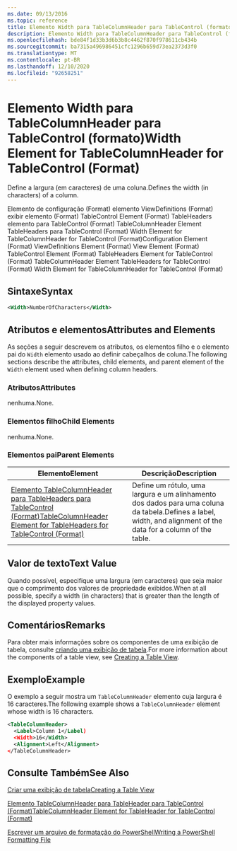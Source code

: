 ```yaml
---
ms.date: 09/13/2016
ms.topic: reference
title: Elemento Width para TableColumnHeader para TableControl (formato)
description: Elemento Width para TableColumnHeader para TableControl (formato)
ms.openlocfilehash: bde84f1d33b3d6b3b8c4462f870f978611cb434b
ms.sourcegitcommit: ba7315a496986451cfc1296b659d73ea2373d3f0
ms.translationtype: MT
ms.contentlocale: pt-BR
ms.lasthandoff: 12/10/2020
ms.locfileid: "92658251"
---
```

# <a name="width-element-for-tablecolumnheader-for-tablecontrol-format"></a><span data-ttu-id="d8187-103">Elemento Width para TableColumnHeader para TableControl (formato)</span><span class="sxs-lookup"><span data-stu-id="d8187-103">Width Element for TableColumnHeader for TableControl (Format)</span></span>

<span data-ttu-id="d8187-104">Define a largura (em caracteres) de uma coluna.</span><span class="sxs-lookup"><span data-stu-id="d8187-104">Defines the width (in characters) of a column.</span></span>

<span data-ttu-id="d8187-105">Elemento de configuração (Format) elemento ViewDefinitions (Format) exibir elemento (Format) TableControl Element (Format) TableHeaders elemento para TableControl (Format) TableColumnHeader Element TableHeaders para TableControl (Format) Width Element for TableColumnHeader for TableControl (Format)</span><span class="sxs-lookup"><span data-stu-id="d8187-105">Configuration Element (Format) ViewDefinitions Element (Format) View Element (Format) TableControl Element (Format) TableHeaders Element for TableControl (Format) TableColumnHeader Element TableHeaders for TableControl (Format) Width Element for TableColumnHeader for TableControl (Format)</span></span>

## <a name="syntax"></a><span data-ttu-id="d8187-106">Sintaxe</span><span class="sxs-lookup"><span data-stu-id="d8187-106">Syntax</span></span>

```xml
<Width>NumberOfCharacters</Width>
```

## <a name="attributes-and-elements"></a><span data-ttu-id="d8187-107">Atributos e elementos</span><span class="sxs-lookup"><span data-stu-id="d8187-107">Attributes and Elements</span></span>

<span data-ttu-id="d8187-108">As seções a seguir descrevem os atributos, os elementos filho e o elemento pai do `Width` elemento usado ao definir cabeçalhos de coluna.</span><span class="sxs-lookup"><span data-stu-id="d8187-108">The following sections describe the attributes, child elements, and parent element of the `Width` element used when defining column headers.</span></span>

### <a name="attributes"></a><span data-ttu-id="d8187-109">Atributos</span><span class="sxs-lookup"><span data-stu-id="d8187-109">Attributes</span></span>

<span data-ttu-id="d8187-110">nenhuma.</span><span class="sxs-lookup"><span data-stu-id="d8187-110">None.</span></span>

### <a name="child-elements"></a><span data-ttu-id="d8187-111">Elementos filho</span><span class="sxs-lookup"><span data-stu-id="d8187-111">Child Elements</span></span>

<span data-ttu-id="d8187-112">nenhuma.</span><span class="sxs-lookup"><span data-stu-id="d8187-112">None.</span></span>

### <a name="parent-elements"></a><span data-ttu-id="d8187-113">Elementos pai</span><span class="sxs-lookup"><span data-stu-id="d8187-113">Parent Elements</span></span>

|<span data-ttu-id="d8187-114">Elemento</span><span class="sxs-lookup"><span data-stu-id="d8187-114">Element</span></span>|<span data-ttu-id="d8187-115">Descrição</span><span class="sxs-lookup"><span data-stu-id="d8187-115">Description</span></span>|
|-------------|-----------------|
|[<span data-ttu-id="d8187-116">Elemento TableColumnHeader para TableHeaders para TableControl (Format)</span><span class="sxs-lookup"><span data-stu-id="d8187-116">TableColumnHeader Element for TableHeaders for TableControl (Format)</span></span>](./tablecolumnheader-element-format.md)|<span data-ttu-id="d8187-117">Define um rótulo, uma largura e um alinhamento dos dados para uma coluna da tabela.</span><span class="sxs-lookup"><span data-stu-id="d8187-117">Defines a label, width, and alignment of the data for a column of the table.</span></span>|

## <a name="text-value"></a><span data-ttu-id="d8187-118">Valor de texto</span><span class="sxs-lookup"><span data-stu-id="d8187-118">Text Value</span></span>

<span data-ttu-id="d8187-119">Quando possível, especifique uma largura (em caracteres) que seja maior que o comprimento dos valores de propriedade exibidos.</span><span class="sxs-lookup"><span data-stu-id="d8187-119">When at all possible, specify a width (in characters) that is greater than the length of the displayed property values.</span></span>

## <a name="remarks"></a><span data-ttu-id="d8187-120">Comentários</span><span class="sxs-lookup"><span data-stu-id="d8187-120">Remarks</span></span>

<span data-ttu-id="d8187-121">Para obter mais informações sobre os componentes de uma exibição de tabela, consulte [criando uma exibição de tabela](./creating-a-table-view.md).</span><span class="sxs-lookup"><span data-stu-id="d8187-121">For more information about the components of a table view, see [Creating a Table View](./creating-a-table-view.md).</span></span>

## <a name="example"></a><span data-ttu-id="d8187-122">Exemplo</span><span class="sxs-lookup"><span data-stu-id="d8187-122">Example</span></span>

<span data-ttu-id="d8187-123">O exemplo a seguir mostra um `TableColumnHeader` elemento cuja largura é 16 caracteres.</span><span class="sxs-lookup"><span data-stu-id="d8187-123">The following example shows a `TableColumnHeader` element whose width is 16 characters.</span></span>

```xml
<TableColumnHeader>
  <Label>Column 1</Label)
  <Width>16</Width>
  <Alignment>Left</Alignment>
</TableColumnHeader>
```

## <a name="see-also"></a><span data-ttu-id="d8187-124">Consulte Também</span><span class="sxs-lookup"><span data-stu-id="d8187-124">See Also</span></span>

[<span data-ttu-id="d8187-125">Criar uma exibição de tabela</span><span class="sxs-lookup"><span data-stu-id="d8187-125">Creating a Table View</span></span>](./creating-a-table-view.md)

[<span data-ttu-id="d8187-126">Elemento TableColumnHeader para TableHeader para TableControl (Format)</span><span class="sxs-lookup"><span data-stu-id="d8187-126">TableColumnHeader Element for TableHeader for TableControl (Format)</span></span>](./tablecolumnheader-element-format.md)

[<span data-ttu-id="d8187-127">Escrever um arquivo de formatação do PowerShell</span><span class="sxs-lookup"><span data-stu-id="d8187-127">Writing a PowerShell Formatting File</span></span>](./writing-a-powershell-formatting-file.md)
